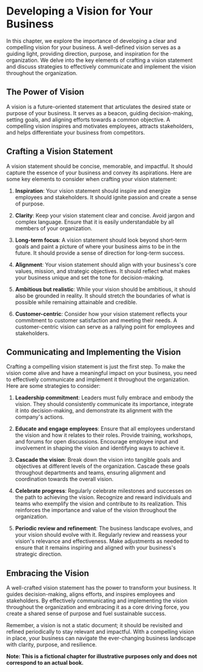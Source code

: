 Developing a Vision for Your Business
================================================

In this chapter, we explore the importance of developing a clear and compelling vision for your business. A well-defined vision serves as a guiding light, providing direction, purpose, and inspiration for the organization. We delve into the key elements of crafting a vision statement and discuss strategies to effectively communicate and implement the vision throughout the organization.

The Power of Vision
-------------------

A vision is a future-oriented statement that articulates the desired state or purpose of your business. It serves as a beacon, guiding decision-making, setting goals, and aligning efforts towards a common objective. A compelling vision inspires and motivates employees, attracts stakeholders, and helps differentiate your business from competitors.

Crafting a Vision Statement
---------------------------

A vision statement should be concise, memorable, and impactful. It should capture the essence of your business and convey its aspirations. Here are some key elements to consider when crafting your vision statement:

1. **Inspiration**: Your vision statement should inspire and energize employees and stakeholders. It should ignite passion and create a sense of purpose.

2. **Clarity**: Keep your vision statement clear and concise. Avoid jargon and complex language. Ensure that it is easily understandable by all members of your organization.

3. **Long-term focus**: A vision statement should look beyond short-term goals and paint a picture of where your business aims to be in the future. It should provide a sense of direction for long-term success.

4. **Alignment**: Your vision statement should align with your business's core values, mission, and strategic objectives. It should reflect what makes your business unique and set the tone for decision-making.

5. **Ambitious but realistic**: While your vision should be ambitious, it should also be grounded in reality. It should stretch the boundaries of what is possible while remaining attainable and credible.

6. **Customer-centric**: Consider how your vision statement reflects your commitment to customer satisfaction and meeting their needs. A customer-centric vision can serve as a rallying point for employees and stakeholders.

Communicating and Implementing the Vision
-----------------------------------------

Crafting a compelling vision statement is just the first step. To make the vision come alive and have a meaningful impact on your business, you need to effectively communicate and implement it throughout the organization. Here are some strategies to consider:

1. **Leadership commitment**: Leaders must fully embrace and embody the vision. They should consistently communicate its importance, integrate it into decision-making, and demonstrate its alignment with the company's actions.

2. **Educate and engage employees**: Ensure that all employees understand the vision and how it relates to their roles. Provide training, workshops, and forums for open discussions. Encourage employee input and involvement in shaping the vision and identifying ways to achieve it.

3. **Cascade the vision**: Break down the vision into tangible goals and objectives at different levels of the organization. Cascade these goals throughout departments and teams, ensuring alignment and coordination towards the overall vision.

4. **Celebrate progress**: Regularly celebrate milestones and successes on the path to achieving the vision. Recognize and reward individuals and teams who exemplify the vision and contribute to its realization. This reinforces the importance and value of the vision throughout the organization.

5. **Periodic review and refinement**: The business landscape evolves, and your vision should evolve with it. Regularly review and reassess your vision's relevance and effectiveness. Make adjustments as needed to ensure that it remains inspiring and aligned with your business's strategic direction.

Embracing the Vision
--------------------

A well-crafted vision statement has the power to transform your business. It guides decision-making, aligns efforts, and inspires employees and stakeholders. By effectively communicating and implementing the vision throughout the organization and embracing it as a core driving force, you create a shared sense of purpose and fuel sustainable success.

Remember, a vision is not a static document; it should be revisited and refined periodically to stay relevant and impactful. With a compelling vision in place, your business can navigate the ever-changing business landscape with clarity, purpose, and resilience.

**Note: This is a fictional chapter for illustrative purposes only and does not correspond to an actual book.**
